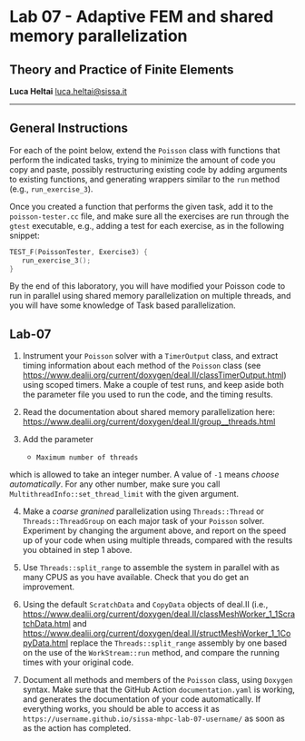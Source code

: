 #  Lab 07 - Adaptive FEM and shared memory parallelization
## Theory and Practice of Finite Elements

**Luca Heltai** <luca.heltai@sissa.it>

* * * * *

## General Instructions

For each of the point below, extend the `Poisson` class with functions that
perform the indicated tasks, trying to minimize the amount of code you copy and
paste, possibly restructuring existing code by adding arguments to existing
functions, and generating wrappers similar to the `run` method (e.g.,
`run_exercise_3`).

Once you created a function that performs the given task, add it to the
`poisson-tester.cc` file, and make sure all the exercises are run through the
`gtest` executable, e.g., adding a test for each exercise, as in the following
snippet:

```C++
TEST_F(PoissonTester, Exercise3) {
   run_exercise_3();
}
```

By the end of this laboratory, you will have modified your Poisson code to run
in parallel using shared memory parallelization on multiple threads, and you
will have some knowledge of Task based parallelization.
## Lab-07

1. Instrument your `Poisson` solver with a `TimerOutput` class, and extract
timing information about each method of the `Poisson` class (see
https://www.dealii.org/current/doxygen/deal.II/classTimerOutput.html) using
scoped timers. Make a couple of test runs, and keep aside both the parameter
file you used to run the code, and the timing results.

2. Read the documentation about shared memory parallelization here:
   https://www.dealii.org/current/doxygen/deal.II/group__threads.html

3. Add the parameter
   
    - `Maximum number of threads`
   
which is allowed to take an integer number. A value of `-1` means *choose
automatically*. For any other number, make sure you call `MultithreadInfo::set_thread_limit` with the given argument.

4. Make a *coarse granined* parallelization using `Threads::Thread` or
`Threads::ThreadGroup` on each major task of your `Poisson` solver. Experiment
by changing the argument above, and report on the speed up of your code when
using multiple threads, compared with the results you obtained in step 1 above.

5. Use `Threads::split_range` to assemble the system in parallel with as many
CPUS as you have available. Check that you do get an improvement.

6. Using the default `ScratchData` and `CopyData` objects of deal.II (i.e.,
https://www.dealii.org/current/doxygen/deal.II/classMeshWorker_1_1ScratchData.html
and
https://www.dealii.org/current/doxygen/deal.II/structMeshWorker_1_1CopyData.html
replace the `Threads::split_range` assembly by one based on the use of the
`WorkStream::run` method, and compare the running times with your original
code.

7. Document all methods and members of the `Poisson` class, using `Doxygen`
syntax. Make sure that the GitHub Action `documentation.yaml` is working, and
generates the documentation of your code automatically. If everything works,
you should be able to access it as
`https://username.github.io/sissa-mhpc-lab-07-username/` as soon as as the
action has completed.